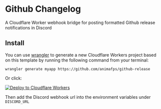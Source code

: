 # Github Changelog

A Cloudflare Worker webhook bridge for posting formatted Github release notifications in Discord

## Install

You can use [wrangler](https://github.com/cloudflare/wrangler) to generate a new Cloudflare Workers project based on this template by running the following command from your terminal:

```shell
wrangler generate myapp https://github.com/animafps/github-release
```

Or click:

[![Deploy to Cloudflare Workers](https://deploy.workers.cloudflare.com/button)](https://deploy.workers.cloudflare.com/?url=https://github.com/animafps/github-changelog)

Then add the Discord webhook url into the environment variables under `DISCORD_URL`
